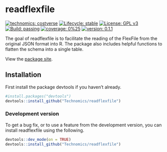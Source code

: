 
<!-- README.md is generated from README.Rmd. Please edit that file -->

# readflexfile

<!-- badges: start -->

[![technomics:
costverse](https://img.shields.io/badge/technomics-costverse-EAC435.svg)](https://github.com/technomics)
[![Lifecycle:
stable](https://img.shields.io/badge/lifecycle-stable-brightgreen.svg)](https://www.tidyverse.org/lifecycle/#stable)
[![License: GPL
v3](https://img.shields.io/badge/License-GPLv3-blue.svg)](https://www.gnu.org/licenses/gpl-3.0)
[![Build:
passing](https://img.shields.io/badge/build-passing-green.svg)](https://github.com/technomics/readflexfile.git)
[![coverage:
0%25](https://img.shields.io/badge/coverage-0%25-blue.svg)]()
[![version:
0.1.1](https://img.shields.io/badge/version-0.1.1-blue.svg)]()
<!-- badges: end -->

The goal of readflexfile is to facilitate the reading of the FlexFile
from the original JSON format into R. The package also includes helpful
functions to flatten the schema into a single table.

View the [package site](https://technomics.github.com/readflexfile).

## Installation

First install the package devtools if you haven’t already.

``` r
#install.packages("devtools")
devtools::install_github("Technomics/readflexfile")
```

### Development version

To get a bug fix, or to use a feature from the development version, you
can install readflexfile using the following.

``` r
devtools::dev_mode(on = TRUE)
devtools::install_github("Technomics/readflexfile")
```
